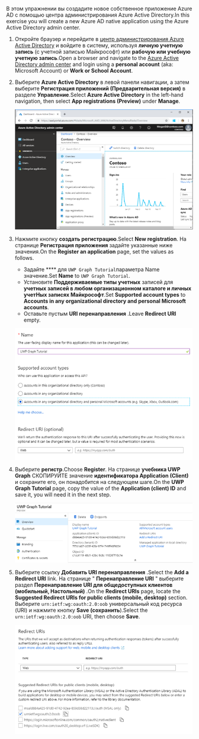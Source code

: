 <!-- markdownlint-disable MD002 MD041 -->

<span data-ttu-id="8065b-101">В этом упражнении вы создадите новое собственное приложение Azure AD с помощью центра администрирования Azure Active Directory.</span><span class="sxs-lookup"><span data-stu-id="8065b-101">In this exercise you will create a new Azure AD native application using the Azure Active Directory admin center.</span></span>

1. <span data-ttu-id="8065b-102">Откройте браузер и перейдите в [центр администрирования Azure Active Directory](https://aad.portal.azure.com) и войдите в систему, используя **личную учетную запись** (с учетной записью Майкрософт) или **рабочую или учебную учетную запись**.</span><span class="sxs-lookup"><span data-stu-id="8065b-102">Open a browser and navigate to the [Azure Active Directory admin center](https://aad.portal.azure.com) and login using a **personal account** (aka: Microsoft Account) or **Work or School Account**.</span></span>

1. <span data-ttu-id="8065b-103">Выберите **Azure Active Directory** в левой панели навигации, а затем выберите **Регистрация приложений (Предварительная версия)** в разделе **Управление**.</span><span class="sxs-lookup"><span data-stu-id="8065b-103">Select **Azure Active Directory** in the left-hand navigation, then select **App registrations (Preview)** under **Manage**.</span></span>

    ![<span data-ttu-id="8065b-104">Снимок экрана с регистрациями приложений</span><span class="sxs-lookup"><span data-stu-id="8065b-104">A screenshot of the App registrations</span></span> ](./images/aad-portal-app-registrations.png)

1. <span data-ttu-id="8065b-105">Нажмите кнопку **создать регистрацию**.</span><span class="sxs-lookup"><span data-stu-id="8065b-105">Select **New registration**.</span></span> <span data-ttu-id="8065b-106">На странице **Регистрация приложения** задайте указанные ниже значения.</span><span class="sxs-lookup"><span data-stu-id="8065b-106">On the **Register an application** page, set the values as follows.</span></span>

    - <span data-ttu-id="8065b-107">Задайте \*\*\*\* для `UWP Graph Tutorial`параметра Name значение.</span><span class="sxs-lookup"><span data-stu-id="8065b-107">Set **Name** to `UWP Graph Tutorial`.</span></span>
    - <span data-ttu-id="8065b-108">Установите **Поддерживаемые типы учетных** записей для **учетных записей в любом организационном каталоге и личных учетНых записях Майкрософт**.</span><span class="sxs-lookup"><span data-stu-id="8065b-108">Set **Supported account types** to **Accounts in any organizational directory and personal Microsoft accounts**.</span></span>
    - <span data-ttu-id="8065b-109">Оставьте пустым **URI перенаправления** .</span><span class="sxs-lookup"><span data-stu-id="8065b-109">Leave **Redirect URI** empty.</span></span>

    ![Снимок страницы "регистрация приложения"](./images/aad-register-an-app.png)

1. <span data-ttu-id="8065b-111">Выберите **регистр**.</span><span class="sxs-lookup"><span data-stu-id="8065b-111">Choose **Register**.</span></span> <span data-ttu-id="8065b-112">На странице **учебника UWP Graph** СКОПИРУЙТЕ значение **идентификатора Application (Client)** и сохраните его, он понадобится на следующем шаге.</span><span class="sxs-lookup"><span data-stu-id="8065b-112">On the **UWP Graph Tutorial** page, copy the value of the **Application (client) ID** and save it, you will need it in the next step.</span></span>

    ![Снимок экрана с ИДЕНТИФИКАТОРом приложения для новой регистрации приложения](./images/aad-application-id.png)

1. <span data-ttu-id="8065b-114">Выберите ссылку **Добавить URI перенаправления** .</span><span class="sxs-lookup"><span data-stu-id="8065b-114">Select the **Add a Redirect URI** link.</span></span> <span data-ttu-id="8065b-115">На странице " **Перенаправление URI** " выберите раздел **Перенаправление URI для общедоступных клиентов (мобильный, Настольный)** .</span><span class="sxs-lookup"><span data-stu-id="8065b-115">On the **Redirect URIs** page, locate the **Suggested Redirect URIs for public clients (mobile, desktop)** section.</span></span> <span data-ttu-id="8065b-116">Выберите `urn:ietf:wg:oauth:2.0:oob` универсальный код ресурса (URI) и нажмите кнопку **Save (сохранить**).</span><span class="sxs-lookup"><span data-stu-id="8065b-116">Select the `urn:ietf:wg:oauth:2.0:oob` URI, then choose **Save**.</span></span>

    ![Снимок экрана со страницей URI переНаправления](./images/aad-redirect-uris.png)